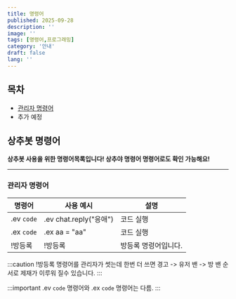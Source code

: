 ```yaml
---
title: 명령어
published: 2025-09-28
description: ''
image: ''
tags: [명령어,프로그래밍]
category: '안내'
draft: false 
lang: ''
---
```


## 목차

- [관리자 명령어](#관리자-명령어)
- 추가 예정

## 상추봇 명령어
**상추봇 사용을 위한 명령어목록입니다! 상추야 명령어 명령어로도 확인 가능해요!**

---

### 관리자 명령어

| 명령어    | 사용 예시                         | 설명                                    |
|----------|-----------------------------------|----------------------------------------|
| .ev `code` | .ev chat.reply("응애") | 코드 실행 |
| .ex `code` | .ex aa = "aa" | 코드 실행 |
| !방등록 | !방등록 | 방등록 명령어입니다. |

:::caution
!방등록 명령어를 관리자가 썻는데 한번 더 쓰면 경고 -> 유저 밴 -> 방 밴 순서로 제재가 이루워 질수 있습니다.
:::



:::important
.ev `code` 명령어와 .ex `code` 명령어는 다름.
:::
